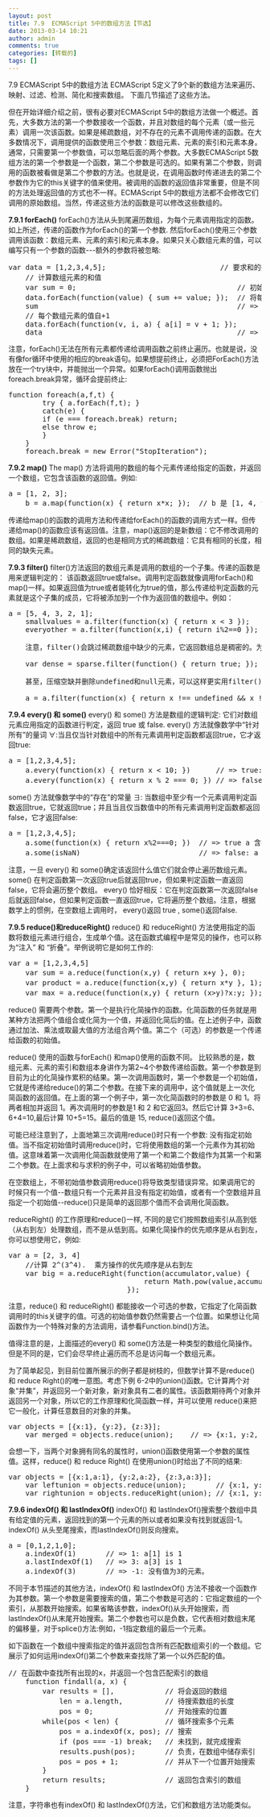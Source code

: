 ```yaml
---
layout: post
title: 7.9  ECMAScript 5中的数组方法【节选】
date: 2013-03-14 10:21
author: admin
comments: true
categories: [转载的]
tags: []
---
```


7.9  ECMAScript 5中的数组方法
ECMAScript 5定义了9个新的数组方法来遍历、映射、过滤、检测、简化和搜索数组。
下面几节描述了这些方法。

但在开始详细介绍之前，很有必要对ECMAScript 5中的数组方法做一个概述。首先，大多数方法的第一个参数接收一个函数，并且对数组的每个元素（或一些元素）调用一次该函数。如果是稀疏数组，对不存在的元素不调用传递的函数。在大多数情况下，调用提供的函数使用三个参数：数组元素、元素的索引和元素本身。通常，只需要第一个参数值，可以忽略后面的两个参数。大多数ECMAScript 5数组方法的第一个参数是一个函数，第二个参数是可选的。如果有第二个参数，则调用的函数被看做是第二个参数的方法。也就是说，在调用函数时传递进去的第二个参数作为它的this关键字的值来使用。被调用的函数的返回值非常重要，但是不同的方法处理返回值的方式也不一样。ECMAScript 5中的数组方法都不会修改它们调用的原始数组。当然，传递这些方法的函数是可以修改这些数组的。

<strong>7.9.1  forEach()</strong>
forEach()方法从头到尾遍历数组，为每个元素调用指定的函数。如上所述，传递的函数作为forEach()的第一个参数. 然后forEach()使用三个参数调用该函数：数组元素、元素的索引和元素本身。如果只关心数组元素的值，可以编写只有一个参数的函数---额外的参数将被忽略:

<pre>var data = [1,2,3,4,5];                           // 要求和的数组
    // 计算数组元素的和值
    var sum = 0;                                      // 初始为0
    data.forEach(function(value) { sum += value; });  // 将每个值累加到sum上
    sum                                               // => 15
    // 每个数组元素的值自+1
    data.forEach(function(v, i, a) { a[i] = v + 1; });
    data                                              // => [2,3,4,5,6]</pre>

注意，forEach()无法在所有元素都传递给调用函数之前终止遍历。也就是说，没有像for循环中使用的相应的break语句。如果想提前终止，必须把ForEach()方法放在一个try块中，并能抛出一个异常。如果forEach()调用函数抛出foreach.break异常，循环会提前终止:

<pre>function foreach(a,f,t) {
        try { a.forEach(f,t); }
        catch(e) {
        if (e === foreach.break) return; 
        else throw e;
        }
    }
    foreach.break = new Error("StopIteration");</pre>

<strong>7.9.2  map()</strong>
The map() 方法将调用的数组的每个元素传递给指定的函数，并返回一个数组，它包含该函数的返回值。例如:

<pre>a = [1, 2, 3];
    b = a.map(function(x) { return x*x; });  // b 是 [1, 4, 9]</pre>

传递给map()的函数的调用方法和传递给forEach()的函数的调用方式一样。但传递给map()的函数应该有返回值。注意，map()返回的是新数组：它不修改调用的数组。如果是稀疏数组，返回的也是相同方式的稀疏数组：它具有相同的长度，相同的缺失元素。

<strong>7.9.3  filter()</strong>
filter()方法返回的数组元素是调用的数组的一个子集。传递的函数是用来逻辑判定的：
该函数返回true或false。调用判定函数就像调用forEach()和map()一样。如果返回值为true或者能转化为true的值，那么传递给判定函数的元素就是这个子集的成员，它将被添加到一个作为返回值的数组中。例如：

<pre>a = [5, 4, 3, 2, 1];
    smallvalues = a.filter(function(x) { return x < 3 });   // [2, 1]
    everyother = a.filter(function(x,i) { return i%2==0 }); // [5, 3, 1]
    
    注意，filter()会跳过稀疏数组中缺少的元素，它返回数组总是稠密的。为了压缩稀疏数组的空缺，代码如下：
    
    var dense = sparse.filter(function() { return true; });
    
    甚至，压缩空缺并删除undefined和null元素，可以这样更实用filter()：
    
    a = a.filter(function(x) { return x !== undefined && x != null; });</pre>

<strong>7.9.4  every() 和 some()</strong>
every() 和 some() 方法是数组的逻辑判定: 它们对数组元素应用指定的函数进行判定，返回 true 或 false.
every() 方法就像数学中“针对所有”的量词 ∀:当且仅当针对数组中的所有元素调用判定函数都返回true，它才返回true:

<pre>a = [1,2,3,4,5];
    a.every(function(x) { return x < 10; })      // => true: 所有值< 10.
    a.every(function(x) { return x % 2 === 0; }) // => false: 不是所有的值都是偶数</pre>

some() 方法就像数学中的“存在”的常量 ∃: 当数组中至少有一个元素调用判定函数返回true，它就返回true；并且当且仅当数值中的所有元素调用判定函数都返回false，它才返回false:

<pre>a = [1,2,3,4,5];
    a.some(function(x) { return x%2===0; })  // => true a 含有偶数值
    a.some(isNaN)                            // => false: a 不包含非数值元素.</pre>

注意，一旦 every() 和 some()确定该返回什么值它们就会停止遍历数组元素。 some() 在判定函数第一次返回true后就返回true，但如果判定函数一直返回false，它将会遍历整个数组。 every() 恰好相反：它在判定函数第一次返回false后就返回false，但如果判定函数一直返回true，它将遍历整个数组。注意，根据数学上的惯例，在空数组上调用时， every()返回 true , some()返回false.

<strong>7.9.5  reduce()和reduceRight()</strong>
reduce() 和 reduceRight() 方法使用指定的函数将数组元素进行组合，生成单个值。这在函数式编程中是常见的操作，也可以称为“注入” 和 “折叠”。举例说明它是如何工作的:

<pre>var a = [1,2,3,4,5]
    var sum = a.reduce(function(x,y) { return x+y }, 0);     // 数组求和
    var product = a.reduce(function(x,y) { return x*y }, 1); // 数组求积
    var max = a.reduce(function(x,y) { return (x>y)?x:y; }); // 求最大值</pre>


reduce() 需要两个参数。第一个是执行化简操作的函数。化简函数的任务就是用某种方法把两个值组合或化简为一个值，并返回化简后的值。在上述例子中，函数通过加法、乘法或取最大值的方法组合两个值。第二个（可选）的参数是一个传递给函数的初始值。

reduce() 使用的函数与forEach() 和map()使用的函数不同。 比较熟悉的是，数组元素、元素的索引和数组本身讲作为第2~4个参数传递给函数。第一个参数是到目前为止的化简操作累积的结果。第一次调用函数时，第一个参数是一个初始值，它就是传递给reduce()的第二个参数。在接下来的调用中，这个值就是上一次化简函数的返回值。在上面的第一个例子中，第一次化简函数时的参数是 0 和 1。将两者相加并返回 1。再次调用时的参数是1 和 2 和它返回3。然后它计算 3+3=6、 6+4=10,最后计算 10+5=15。最后的值是 15, reduce()返回这个值。


可能已经注意到了，上面地第三次调用reduce()时只有一个参数:
没有指定初始值。当不指定初始值时调用reduce()时，它将使用数组的第一个元素作为其初始值。这意味着第一次调用化简函数就使用了第一个和第二个数组作为其第一个和第二个参数。在上面求和与求积的例子中，可以省略初始值参数。

在空数组上，不带初始值参数调用reduce()将导致类型错误异常。如果调用它的时候只有一个值--数组只有一个元素并且没有指定初始值，或者有一个空数组并且指定一个初始值--reduce()只是简单的返回那个值而不会调用化简函数。

reduceRight() 的工作原理和reduce()一样, 不同的是它们按照数组索引从高到低（从右到左）处理数组，而不是从低到高。如果化简操作的优先顺序是从右到左，你可以想使用它，例如:

<pre>var a = [2, 3, 4]
    //计算 2^(3^4).  乘方操作的优先顺序是从右到左
    var big = a.reduceRight(function(accumulator,value) {
                                return Math.pow(value,accumulator);
                            });</pre>

注意，reduce() 和 reduceRight() 都能接收一个可选的参数，它指定了化简函数调用时的this关键字的值。可选的初始值参数仍然需要占一个位置。如果想让化简函数作为一个特殊对象的方法调用，请参看Function.bind()方法。

值得注意的是，上面描述的every() 和 some()方法是一种类型的数组化简操作。但是不同的是，它们会尽早终止遍历而不总是访问每一个数组元素。

为了简单起见，到目前位置所展示的例子都是树枝的，但数学计算不是reduce() 和 reduce
Right()的唯一意图。考虑下例 6-2中的union()函数。它计算两个对象“并集”，并返回另一个新对象，新对象具有二者的属性。该函数期待两个对象并返回另一个对象，所以它的工作原理和化简函数一样，并可以使用 reduce()来把它一般化，计算任意数目的对象的并集。

<pre>var objects = [{x:1}, {y:2}, {z:3}];
    var merged = objects.reduce(union);    // => {x:1, y:2, z:3}</pre>


会想一下，当两个对象拥有同名的属性时，union()函数使用第一个参数的属性值。这样，reduce() 和 reduce
Right() 在使用union()时给出了不同的结果:

<pre>var objects = [{x:1,a:1}, {y:2,a:2}, {z:3,a:3}];
    var leftunion = objects.reduce(union);       // {x:1, y:2, z:3, a:1}
    var rightunion = objects.reduceRight(union); // {x:1, y:2, z:3, a:3}</pre>


<strong>7.9.6  indexOf() 和 lastIndexOf()</strong>
indexOf() 和 lastIndexOf()搜索整个数组中具有给定值的元素，返回找到的第一个元素的所以或者如果没有找到就返回-1。indexOf()
从头至尾搜索，而lastIndexOf()则反向搜索。

<pre>a = [0,1,2,1,0];
    a.indexOf(1)       // => 1: a[1] is 1
    a.lastIndexOf(1)   // => 3: a[3] is 1
    a.indexOf(3)       // => -1: 没有值为3的元素。</pre>

不同于本节描述的其他方法，indexOf() 和 lastIndexOf() 方法不接收一个函数作为其参数。第一个参数是需要搜索的值，第二个参数是可选的：它指定数组的一个索引，从那数开始搜索。如果省略该参数，indexOf()从头开始搜索，而 lastIndexOf()从末尾开始搜索。第二个参数也可以是负数，它代表相对数组末尾的偏移量，对于splice()方法:例如，-1指定数组的最后一个元素。

如下函数在一个数组中搜索指定的值并返回包含所有匹配数组索引的一个数组。它展示了如何运用indexOf()第二个参数来查找除了第一个以外匹配的值。

<pre>// 在函数中查找所有出现的x，并返回一个包含匹配索引的数组
    function findall(a, x) {
        var results = [],            // 将会返回的数组
            len = a.length,          // 待搜索数组的长度
            pos = 0;                 // 开始搜索的位置
        while(pos < len) {           // 循环搜索多个元素
            pos = a.indexOf(x, pos); // 搜索
            if (pos === -1) break;   // 未找到，就完成搜索
            results.push(pos);       // 负责，在数组中储存索引
            pos = pos + 1;           // 并从下一个位置开始搜索
        }
        return results;              // 返回包含索引的数组
    }</pre>
注意，字符串也有indexOf() 和 lastIndexOf()方法，它们和数组方法功能类似。
